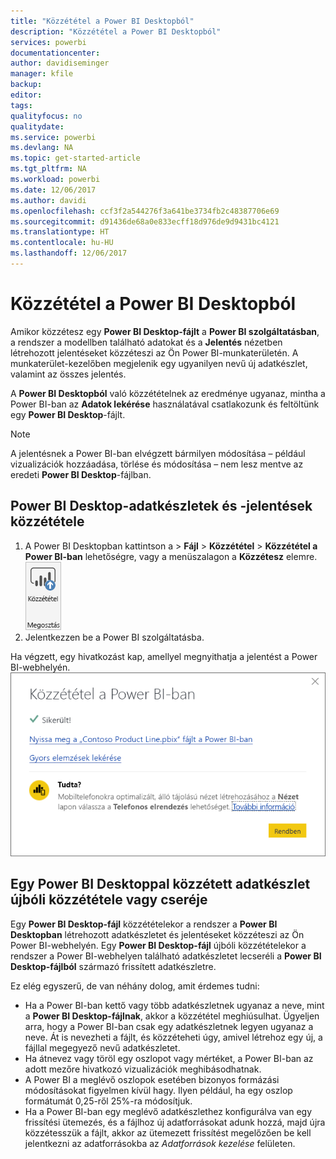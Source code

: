```yaml
---
title: "Közzététel a Power BI Desktopból"
description: "Közzététel a Power BI Desktopból"
services: powerbi
documentationcenter: 
author: davidiseminger
manager: kfile
backup: 
editor: 
tags: 
qualityfocus: no
qualitydate: 
ms.service: powerbi
ms.devlang: NA
ms.topic: get-started-article
ms.tgt_pltfrm: NA
ms.workload: powerbi
ms.date: 12/06/2017
ms.author: davidi
ms.openlocfilehash: ccf3f2a544276f3a641be3734fb2c48387706e69
ms.sourcegitcommit: d91436de68a0e833ecff18d976de9d9431bc4121
ms.translationtype: HT
ms.contentlocale: hu-HU
ms.lasthandoff: 12/06/2017
---
```

# <a name="publish-from-power-bi-desktop"></a>Közzététel a Power BI Desktopból
Amikor közzétesz egy **Power BI Desktop-fájlt** a **Power BI szolgáltatásban**, a rendszer a modellben található adatokat és a **Jelentés** nézetben létrehozott jelentéseket közzéteszi az Ön Power BI-munkaterületén. A munkaterület-kezelőben megjelenik egy ugyanilyen nevű új adatkészlet, valamint az összes jelentés.

A **Power BI Desktopból** való közzétételnek az eredménye ugyanaz, mintha a Power BI-ban az **Adatok lekérése** használatával csatlakozunk és feltöltünk egy **Power BI Desktop**-fájlt.

> [!NOTE]
> A jelentésnek a Power BI-ban elvégzett bármilyen módosítása – például vizualizációk hozzáadása, törlése és módosítása – nem lesz mentve az eredeti **Power BI Desktop**-fájlban.
> 
> 

## <a name="to-publish-a-power-bi-desktop-dataset-and-reports"></a>Power BI Desktop-adatkészletek és -jelentések közzététele
1. A Power BI Desktopban kattintson a \> **Fájl** \> **Közzététel** \> **Közzététel a Power BI-ban** lehetőségre, vagy a menüszalagon a **Közzétesz** elemre.  
   ![](media/desktop-upload-desktop-files/pbid_publish_publishbutton.png)
2. Jelentkezzen be a Power BI szolgáltatásba.

Ha végzett, egy hivatkozást kap, amellyel megnyithatja a jelentést a Power BI-webhelyén.  
    ![](media/desktop-upload-desktop-files/pbid_publish_success.png)

## <a name="re-publish-or-replace-a-dataset-published-from-power-bi-desktop"></a>Egy Power BI Desktoppal közzétett adatkészlet újbóli közzététele vagy cseréje
Egy **Power BI Desktop-fájl** közzétételekor a rendszer a **Power BI Desktopban** létrehozott adatkészletet és jelentéseket közzéteszi az Ön Power BI-webhelyén. Egy **Power BI Desktop-fájl** újbóli közzétételekor a rendszer a Power BI-webhelyen található adatkészletet lecseréli a **Power BI Desktop-fájlból** származó frissített adatkészletre.

Ez elég egyszerű, de van néhány dolog, amit érdemes tudni:

* Ha a Power BI-ban kettő vagy több adatkészletnek ugyanaz a neve, mint a **Power BI Desktop-fájlnak**, akkor a közzététel meghiúsulhat. Ügyeljen arra, hogy a Power BI-ban csak egy adatkészletnek legyen ugyanaz a neve. Át is nevezheti a fájlt, és közzéteheti úgy, amivel létrehoz egy új, a fájllal megegyező nevű adatkészletet.
* Ha átnevez vagy töröl egy oszlopot vagy mértéket, a Power BI-ban az adott mezőre hivatkozó vizualizációk meghibásodhatnak. 
* A Power BI a meglévő oszlopok esetében bizonyos formázási módosításokat figyelmen kívül hagy. Ilyen például, ha egy oszlop formátumát 0,25-ről 25%-ra módosítjuk.
* Ha a Power BI-ban egy meglévő adatkészlethez konfigurálva van egy frissítési ütemezés, és a fájlhoz új adatforrásokat adunk hozzá, majd újra közzétesszük a fájlt, akkor az ütemezett frissítést megelőzően be kell jelentkezni az adatforrásokba az *Adatforrások kezelése* felületen.

